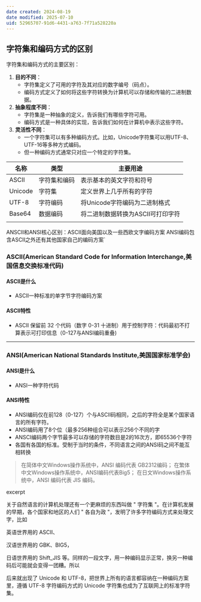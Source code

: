 ```yaml
---
date created: 2024-08-19
date modified: 2025-07-10
uid: 52965707-91d6-4431-a763-7f71a528220a
---
```

## 字符集和编码方式的区别

字符集和编码方式的主要区别：

1. **目的不同**：
    - 字符集定义了可用的字符及其对应的数字编号（码点）。
    - 编码方式定义了如何将这些字符转换为计算机可以存储和传输的二进制数据。
2. **抽象程度不同**：
    - 字符集是一种抽象的定义，告诉我们有哪些字符可用。
    - 编码方式是一种具体的实现，告诉我们如何在计算机中表示这些字符。
3. **灵活性不同**：
    - 一个字符集可以有多种编码方式。比如，Unicode字符集可以用UTF-8、UTF-16等多种方式编码。
    - 但一种编码方式通常只对应一个特定的字符集。

| 名称      | 类型       | 主要用途                              |
| ------- | -------- | --------------------------------- |
| ASCII   | 字符集和编码   | 表示基本的英文字符和符号                      |
| Unicode | 字符集      | 定义世界上几乎所有的字符                      |
| UTF-8   | 字符编码     | 将Unicode字符编码为二进制格式                |
| Base64  | 数据编码     | 将二进制数据转换为ASCII可打印字符               |
|         |          |                                   |  

ANSCII和ANSI核心区别：ASCII面向美国以及一些西欧文字编码方案 ANSI编码包含ASCII之外还有其他国家自己的编码方案`

### ASCII(American Standard Code for Information Interchange,美国信息交换标准代码)

#### ASCII是什么

- ASCII一种标准的单字节字符编码方案

#### ASCII特性

- ASCII 保留前 32 个代码（数字 0-31 十进制）用于控制字符：代码最初不打算表示可打印信息（0-127与ANSI编码重叠)

---

### ANSI(American National Standards Institute,美国国家标准学会)

#### ANSI是什么

- ANSI一种字符代码

#### ANSI特性

- ANSI编码仅在前128（0-127）个与ASCII码相同，之后的字符全是某个国家语言的所有字符。
- ANSI编码用了8个位（最多256种组合可以表示256个不同的字
- ANSCI编码两个字节最多可以存储的字符数目是2的16次方，即65536个字符
- 各国有各国的标准。受制于当时的条件，不同语言之间的ANSI码之间不能互相转换

> 在简体中文Windows操作系统中，ANSI 编码代表 GB2312编码；
> 在繁体中文Windows操作系统中，ANSI编码代表Big5；
> 在日文Windows操作系统中，ANSI 编码代表 JIS 编码。

excerpt

<!-- more -->

关于自然语言的计算机处理还有一个更麻烦的东西叫做 " 字符集 "。在计算机发展的早期，各个国家和地区的人们 " 各自为政 "，发明了许多字符编码方式来处理文字，比如

英语世界用的 ASCII、

汉语世界用的 GBK、BIG5，

日语世界用的 Shift_JIS 等。同样的一段文字，用一种编码显示正常，换另一种编码后可能就会变得一团糟。所以

后来就出现了 Unicode 和 UTF-8，把世界上所有的语言都容纳在一种编码方案里，遵循 UTF-8 字符编码方式的 Unicode 字符集也成为了互联网上的标准字符集。
